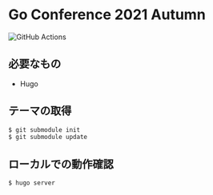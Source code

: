 # Go Conference 2021 Autumn

![GitHub Actions](https://github.com/GoCon/2021-Spring/actions/workflows/ci.yml/badge.svg?branch=main)

## 必要なもの

* Hugo

## テーマの取得

```sh
$ git submodule init
$ git submodule update
```

## ローカルでの動作確認

```sh
$ hugo server
```
